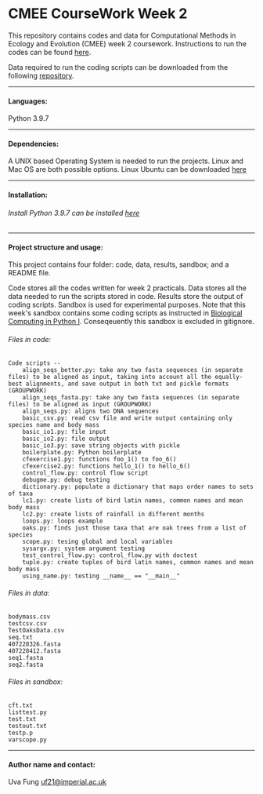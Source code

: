 # CMEE CourseWork Week 2

This repository contains codes and data for Computational Methods in Ecology and Evolution (CMEE) week 2 coursework.
Instructions to run the codes can be found [here](https://mhasoba.github.io/TheMulQuaBio/intro.html).

Data required to run the coding scripts can be downloaded from the following [repository](https://github.com/mhasoba/TheMulQuaBio).

***

#### Languages:
Python 3.9.7

***********
#### Dependencies:
A UNIX based Operating System is needed to run the projects. Linux and Mac OS are both possible options. Linux Ubuntu can be downloaded [here](https://ubuntu.com/)


******************
#### Installation:

###### Install Python 3.9.7 can be installed [here](https://www.python.org/downloads/release/python-397/)


***********

#### Project structure and usage:
This project contains four folder: code, data, results, sandbox; and a README file.

Code stores all the codes written for week 2 practicals. Data stores all the data needed to run the scripts stored in code. Results store the output of coding scripts. Sandbox is used for experimental purposes. Note that this week's sandbox contains some coding scripts as instructed in [Biological Computing in Python I](https://mhasoba.github.io/TheMulQuaBio/notebooks/05-Python_I.html#python-input-output). Conseqeuently this sandbox is excluded in gitignore.

###### Files in code:

    Code scripts --
        align_seqs_better.py: take any two fasta sequences (in separate files) to be aligned as input, taking into account all the equally-best alignments, and save output in both txt and pickle formats (GROUPWORK)
        align_seqs_fasta.py: take any two fasta sequences (in separate files) to be aligned as input (GROUPWORK)
        align_seqs.py: aligns two DNA sequences
        basic_csv.py: read csv file and write output containing only species name and body mass
        basic_io1.py: file input
        basic_io2.py: file output
        basic_io3.py: save string objects with pickle
        boilerplate.py: Python boilerplate
        cfexercise1.py: functions foo_1() to foo_6()
        cfexercise2.py: functions hello_1() to hello_6()
        control_flow.py: control flow script
        debugme.py: debug testing
        dictionary.py: populate a dictionary that maps order names to sets of taxa
        lc1.py: create lists of bird latin names, common names and mean body mass
        lc2.py: create lists of rainfall in different months
        loops.py: loops example
        oaks.py: finds just those taxa that are oak trees from a list of species
        scope.py: tesing global and local variables
        sysargv.py: system argument testing
        test_control_flow.py: control_flow.py with doctest
        tuple.py: create tuples of bird latin names, common names and mean body mass
        using_name.py: testing __name__ == "__main__"


###### Files in data:
    bodymass.csv
    testcsv.csv
    TestOaksData.csv
    seq.txt
    407228326.fasta
    407228412.fasta
    seq1.fasta
    seq2.fasta

###### Files in sandbox:
    cft.txt
    listtest.py
    test.txt
    testout.txt
    testp.p
    varscope.py

*****************
#### Author name and contact:
Uva Fung uf21@imperial.ac.uk
